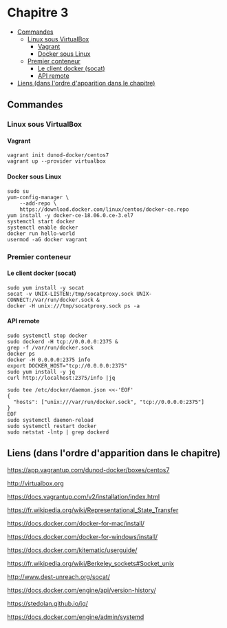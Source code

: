 # Chapitre 3

- [Commandes](#commandes)
  - [Linux sous VirtualBox](#linux-sous-virtualbox)
    - [Vagrant](#vagrant)
    - [Docker sous Linux](#docker-sous-linux)
  - [Premier conteneur](#premier-conteneur)
    - [Le client docker (socat)](#le-client-docker-socat)
    - [API remote](#api-remote)
- [Liens (dans l'ordre d'apparition dans le chapitre)](#liens-dans-lordre-dapparition-dans-le-chapitre)


## Commandes

### Linux sous VirtualBox

#### Vagrant
```
vagrant init dunod-docker/centos7
vagrant up --provider virtualbox
```

#### Docker sous Linux
```
sudo su
yum-config-manager \
    --add-repo \
    https://download.docker.com/linux/centos/docker-ce.repo 
yum install -y docker-ce-18.06.0.ce-3.el7
systemctl start docker
systemctl enable docker
docker run hello-world
usermod -aG docker vagrant
```

### Premier conteneur

#### Le client docker (socat)
```
sudo yum install -y socat
socat -v UNIX-LISTEN:/tmp/socatproxy.sock UNIX-CONNECT:/var/run/docker.sock &
docker -H unix:///tmp/socatproxy.sock ps -a
```

#### API remote
```
sudo systemctl stop docker
sudo dockerd -H tcp://0.0.0.0:2375 &
grep -f /var/run/docker.sock 
docker ps 
docker -H 0.0.0.0:2375 info
export DOCKER_HOST="tcp://0.0.0.0:2375"
sudo yum install -y jq
curl http://localhost:2375/info |jq
```

```
sudo tee /etc/docker/daemon.json <<-'EOF'
{
  "hosts": ["unix:///var/run/docker.sock", "tcp://0.0.0.0:2375"]
}
EOF
sudo systemctl daemon-reload
sudo systemctl restart docker
sudo netstat -lntp | grep dockerd
```


## Liens (dans l'ordre d'apparition dans le chapitre)
https://app.vagrantup.com/dunod-docker/boxes/centos7

http://virtualbox.org

https://docs.vagrantup.com/v2/installation/index.html

https://fr.wikipedia.org/wiki/Representational_State_Transfer

https://docs.docker.com/docker-for-mac/install/

https://docs.docker.com/docker-for-windows/install/

https://docs.docker.com/kitematic/userguide/
  
https://fr.wikipedia.org/wiki/Berkeley_sockets#Socket_unix

http://www.dest-unreach.org/socat/

https://docs.docker.com/engine/api/version-history/

https://stedolan.github.io/jq/

https://docs.docker.com/engine/admin/systemd
